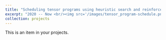 ```yaml
---
title: "Scheduling tensor programs using heuristic search and reinforcement learning"
excerpt: "2020 -- Now <br/><img src='/images/tensor_program-schedule.png'>"
collection: projects
---
```


This is an item in your projects.
